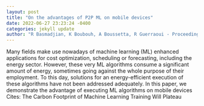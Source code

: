 ```yaml
--- 
layout: post 
title: "On the advantages of P2P ML on mobile devices" 
date: 2022-06-27 23:23:24 -0400 
categories: jekyll update 
author: "R Basmadjian, K Boubouh, A Boussetta, R Guerraoui - Proceedings of the , 2022" 
--- 
```

Many fields make use nowadays of machine learning (ML) enhanced applications for cost optimization, scheduling or forecasting, including the energy sector. However, these very ML algorithms consume a significant amount of energy, sometimes going against the whole purpose of their employment. To this day, solutions for an energy-efficient execution of these algorithms have not been addressed adequately. In this paper, we demonstrate the advantage of executing ML algorithms on mobile devices Cites: The Carbon Footprint of Machine Learning Training Will Plateau
